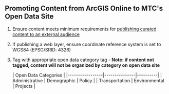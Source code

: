 ## Promoting Content from ArcGIS Online to MTC's Open Data Site
1. Ensure content meets minimum requirements for [publishing curated content to an external audience](../#README.md#publishing-curated-content-to-an-external-audience-with-arcgis-online)
2. If publishing a web layer, ensure coordinate reference system is set to WGS84 (EPSG/SRID: 4326) 
3. Tag with appropriate open data category tag - **Note: if content not tagged, content will not be organized by category on open data site**

   |            Open Data Categories            |
   |-----------------|---------------|----------|
   | Administrative  | Demographic   | Policy   |
   | Transportation  | Environmental | Projects |
